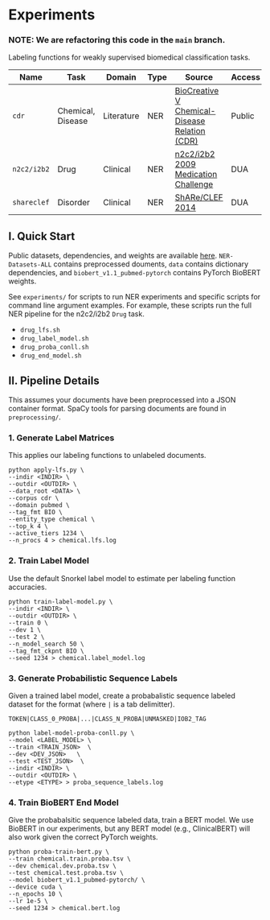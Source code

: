 # Experiments
### NOTE: We are refactoring this code in the `main` branch.
 
Labeling functions for weakly supervised biomedical classification tasks.

| Name             | Task             | Domain     | Type | Source                                        | Access |
|------------------|------------------|------------|------|-----------------------------------------------|------------|
| `cdr`        | Chemical, Disease | Literature | NER  | [BioCreative V Chemical-Disease Relation (CDR)](https://biocreative.bioinformatics.udel.edu/tasks/biocreative-v/track-3-cdr/) | Public |
| `n2c2/i2b2`     | Drug             | Clinical   | NER  | [n2c2/i2b2 2009 Medication Challenge](https://portal.dbmi.hms.harvard.edu/projects/n2c2-nlp/)           | DUA |
| `shareclef` | Disorder         | Clinical   | NER  | [ShARe/CLEF 2014]( https://physionet.org/content/shareclefehealth2014task2/1.0/)                               | DUA |

 
## I. Quick Start

Public datasets, dependencies, and weights are available [here](https://drive.google.com/drive/folders/1zeZPZUBlV-jh-WCDK8YnkIU3Pm-LSqwu?usp=sharing). `NER-Datasets-ALL` contains preprocessed douments, `data` contains dictionary dependencies, and `biobert_v1.1_pubmed-pytorch` contains PyTorch BioBERT weights.

See `experiments/` for scripts to run NER experiments and specific scripts for command line argument examples. For example, these scripts run the full NER pipeline for the n2c2/i2b2 `Drug` task.

- `drug_lfs.sh`
- `drug_label_model.sh`
- `drug_proba_conll.sh`- `drug_end_model.sh`


## II. Pipeline Details


This assumes your documents have been preprocessed into a JSON container format. SpaCy tools for parsing documents are found in `preprocessing/`.

### 1. Generate Label Matrices 
This applies our labeling functions to unlabeled documents. 

```
python apply-lfs.py \
--indir <INDIR> \
--outdir <OUTDIR> \
--data_root <DATA> \
--corpus cdr \
--domain pubmed \
--tag_fmt BIO \
--entity_type chemical \
--top_k 4 \
--active_tiers 1234 \
--n_procs 4 > chemical.lfs.log
```

### 2. Train Label Model
Use the default Snorkel label model to estimate per labeling function accuracies.

```
python train-label-model.py \
--indir <INDIR> \
--outdir <OUTDIR> \
--train 0 \
--dev 1 \
--test 2 \
--n_model_search 50 \
--tag_fmt_ckpnt BIO \
--seed 1234 > chemical.label_model.log
```
### 3. Generate Probabilistic Sequence Labels
Given a trained label model, create a probabalistic sequence labeled dataset for the format (where `|` is a tab delimitter). 

`TOKEN|CLASS_0_PROBA|...|CLASS_N_PROBA|UNMASKED|IOB2_TAG`

```
python label-model-proba-conll.py \
--model <LABEL_MODEL> \
--train <TRAIN_JSON>  \
--dev <DEV_JSON>   \
--test <TEST_JSON>  \
--indir <INDIR> \
--outdir <OUTDIR> \
--etype <ETYPE> > proba_sequence_labels.log
```

### 4. Train BioBERT End Model

Give the probabalsitic sequence labeled data, train a BERT model. We use BioBERT  in our experiments, but any BERT model (e.g., ClinicalBERT) will also work given the correct PyTorch weights. 

```
python proba-train-bert.py \
--train chemical.train.proba.tsv \
--dev chemical.dev.proba.tsv \
--test chemical.test.proba.tsv \
--model biobert_v1.1_pubmed-pytorch/ \
--device cuda \
--n_epochs 10 \
--lr 1e-5 \
--seed 1234 > chemical.bert.log
```

